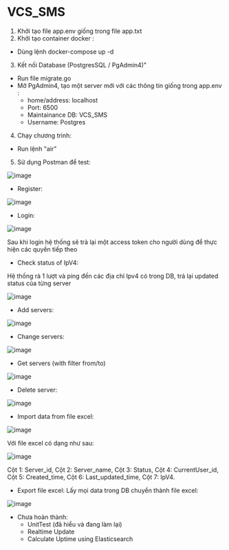 # VCS_SMS

1. Khởi tạo file app.env giống trong file app.txt
2. Khởi tạo container docker :

- Dùng lệnh docker-compose up -d

3. Kết nối Database (PostgresSQL / PgAdmin4)"

- Run file migrate.go
- Mở PgAdmin4, tạo một server mới với các thông tin giống trong app.env :
  - home/address: localhost
  - Port: 6500
  - Maintainance DB: VCS_SMS
  - Username: Postgres

4. Chạy chương trình:

- Run lệnh "air"

5. Sử dụng Postman để test:

![image](https://user-images.githubusercontent.com/88451173/196332348-15dab904-3048-4e3a-bb6a-17fd8fc734c6.png)

- Register:

![image](https://user-images.githubusercontent.com/88451173/196332443-ce5d4fcd-34c1-4c88-b4cd-384c3d5d24ca.png)

- Login:

![image](https://user-images.githubusercontent.com/88451173/196332528-ceb76288-7736-4c2b-9ea4-15116a2bfa32.png)

Sau khi login hệ thống sẽ trả lại một access token cho người dùng để thực hiện các quyền tiếp theo

- Check status of IpV4:

Hệ thống rà 1 lượt và ping đến các địa chỉ Ipv4 có trong DB, trả lại updated status của từng server

![image](https://user-images.githubusercontent.com/88451173/196333916-97413fb6-209c-48f5-aa50-f62b487035e4.png)

- Add servers:

![image](https://user-images.githubusercontent.com/88451173/196332730-6f156ea5-6270-480c-bc1e-2a4187664003.png)

- Change servers:

![image](https://user-images.githubusercontent.com/88451173/196332833-80f5ed34-3354-4d82-b8bb-1b0d588100fd.png)

- Get servers (with filter from/to)

![image](https://user-images.githubusercontent.com/88451173/196332943-339b263e-2d0b-4ea3-b439-1ac5446f3c3a.png)

- Delete server:

![image](https://user-images.githubusercontent.com/88451173/196333019-4df4fc38-4785-405b-be2c-68d652e65f6a.png)

- Import data from file excel:

![image](https://user-images.githubusercontent.com/88451173/196333117-bc44987c-8edd-4033-bf6e-c2db96bb611d.png)

Với file excel có dạng như sau:

![image](https://user-images.githubusercontent.com/88451173/196333228-cd80fd62-650b-4361-90a3-bc6d2cc9d96f.png)

Cột 1: Server_id,
Cột 2: Server_name,
Cột 3: Status,
Cột 4: CurrentUser_id,
Cột 5: Created_time,
Cột 6: Last_updated_time,
Cột 7: IpV4.

- Export file excel:
  Lấy mọi data trong DB chuyển thành file excel:

![image](https://user-images.githubusercontent.com/88451173/196333631-327f9693-0947-400d-bf0a-6846d4f9e33d.png)

- Chưa hoàn thành:
  - UnitTest (đã hiểu và đang làm lại)
  - Realtime Update
  - Calculate Uptime using Elasticsearch
